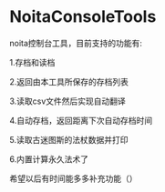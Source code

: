 # NoitaConsoleTools
noita控制台工具，目前支持的功能有:

1.存档和读档

2.返回由本工具所保存的存档列表

3.读取csv文件然后实现自动翻译

4.自动存档，返回距离下次自动存档时间

5.读取古迷图斯的法杖数据并打印

6.内置计算永久法术了

希望以后有时间能多多补充功能（）
